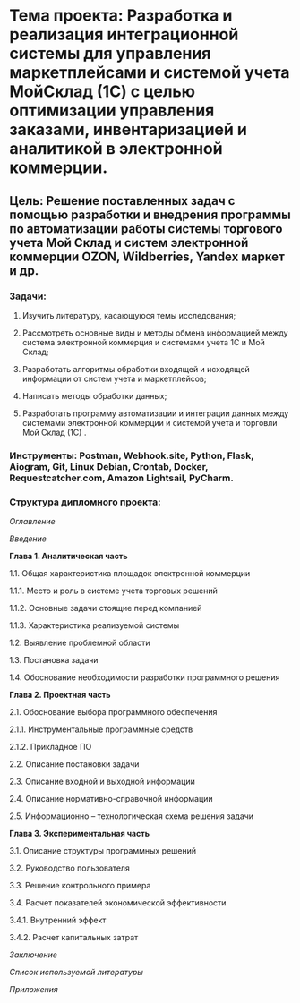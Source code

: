 # **Тема проекта**: Разработка и реализация интеграционной системы для управления маркетплейсами и системой учета МойСклад (1С) с целью оптимизации управления заказами, инвентаризацией и аналитикой в электронной коммерции. 
## **Цель**: Решение поставленных задач с помощью разработки и внедрения программы по автоматизации работы системы торгового учета Мой Склад и систем электронной коммерции OZON, Wildberries, Yandex маркет и др.

### **Задачи**:   

1. Изучить литературу, касающуюся темы исследования;    

2. Рассмотреть основные виды и методы обмена информацией между система электронной коммерция и системами учета 1С и Мой Склад; 

3. Разработать алгоритмы обработки входящей и исходящей информации от систем учета и маркетплейсов; 

4. Написать методы обработки данных;   

5. Разработать программу автоматизации и интеграции данных между системами электронной коммерции и системой учета и торговли Мой Склад (1С) . 

### **Инструменты**: Postman, Webhook.site, Python, Flask, Aiogram, Git, Linux Debian, Crontab, Docker, Requestcatcher.com, Amazon Lightsail, PyCharm.

### **Структура дипломного проекта**:   

_Оглавление_  

_Введение_ 

**Глава 1. Аналитическая часть**

1.1. Общая характеристика площадок электронной коммерции

1.1.1. Место и роль в системе учета торговых решений

1.1.2. Основные задачи стоящие перед компанией

1.1.3. Характеристика реализуемой системы

1.2. Выявление проблемной области

1.3. Постановка задачи

1.4. Обоснование необходимости разработки программного решения

**Глава 2. Проектная часть**

2.1. Обоснование выбора программного обеспечения

2.1.1. Инструментальные программные средств

2.1.2. Прикладное ПО

2.2. Описание постановки задачи

2.3. Описание входной и выходной информации

2.4. Описание нормативно-справочной информации

2.5. Информационно – технологическая схема решения задачи

**Глава 3. Экспериментальная часть**

3.1. Описание структуры программных решений

3.2. Руководство пользователя

3.3. Решение контрольного примера

3.4. Расчет показателей экономической эффективности

3.4.1. Внутренний эффект

3.4.2. Расчет капитальных затрат

_Заключение_

_Список используемой литературы_

_Приложения_
